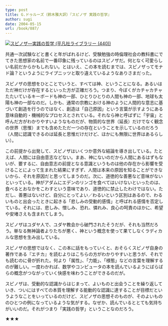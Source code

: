 ```yaml
---
type: post
title: G.ドゥルーズ（鈴木雅大訳）『スピノザ 実践の哲学』
author: sugi
date: 2004-05-15
url: /book/887/
---
```

<a href="http://www.amazon.co.jp/exec/obidos/ASIN/4582764401/chezsugi-22/ref=nosim/" name="amazletlink" target="_blank"><img src="http://ecx.images-amazon.com/images/I/51TD20WT1WL.jpg" alt="スピノザ―実践の哲学 (平凡社ライブラリー (440))" style="border: none;" class="alignleft" /></a>

共通一次試験などと書くと年がばれるけど、受験勉強の時倫理社会の教科書にでてきた思想家の名前で一番印象に残っているのはスピノザだ。何となく可愛らしい名前だからかもしれない。とはいえ、この本を読むまでは、スピノザってモナド論？というようにライプニッツと取り違えているようなありさまだった。

スピノザの思想をひとことでいうと、すべては神、ということになる。あるいはただ神だけが存在するといった方が正確だろう。つまり、今ぼくがカチャカチャたたいているキーボードも神の一部、ひとりひとりの人間も神の一部、地球も太陽も神の一部なのだ。しかも、通常の宗教における神のように人間的な意志に基づいて創造を行うのではなく、創造は「自己原因」という言葉が示すようにある意味自動的・機械的なプロセスとされている。それなら神と呼ばずに「宇宙」と呼んだ方がわかりやすいようなものだが、物質的な世界（延長）だけでなく観念の世界（思惟）までも含めたただ一つの存在ということを示しているのだろう（人間に認識できるのは延長と思惟だけだけど、ほかにも無限に世界はあるらしい）。

この前提から出発して、スピノザはいくつか意外な結論を導き出している。たとえば、人間には自由意志などない。まあ、神にないのだから人間にあるはずもないが、要するに、自由意志の前提となる意識というものは他の存在から影響を受けることによって生まれた結果にすぎず、人間は本来の原因を知ることができないから、それを原因だと思ってしまうのだ。次に、道徳的な善悪など意味がないといっている。神がアダムにエデンのリンゴを食べてはいけないといったのは、食べるとおなかをこわすという意味であり、道徳的に禁止したわけではない。ただし、善悪はないけど、自分にとってよい／わるいという区別はあるので、わるいものと出会ったときに起きる「悲しみの受動的感情」と呼ばれる感情を否定している。それには、悲しみ、憎しみ、恐れ、憐れみ、良心の呵責のほかに、希望や安堵さえも含まれてしまう。

スピノザはユダヤ人で、ユダヤ教会から破門されたそうだが、それも当然だろう。単なる無神論者よりたちが悪く、神という概念を使って果てしなくラディカルな思想を生み出している。

スピノザの思想ではなく、この本に話をもっていくと、おそらくスピノザ自身の著作である『エチカ』を読むよりはこちらの方がわかりやすいと思うが、それでも読むのに骨が折れた。何より「属性」、「力能」、「様態」などの言葉を理解するのが難しい。一度わかれば、数学やコンピュータの本を読んでいるようにばらばらの概念がつながっていく快感を味わうことができるのだが。

スピノザは、受動的な認識からはじまって、よいものと出会うことを繰り返していき、ついにはすべての本質を理解する能動的な認識に達することが目標だというようなことをいっているのだけど、スピノザの思想そのものが、そのよいもののひとつの例になっているような気がする。なぜか、読んでいるととても気持ちがいいのだ。それがつまり「実践の哲学」ということなのだろう。

★★★

